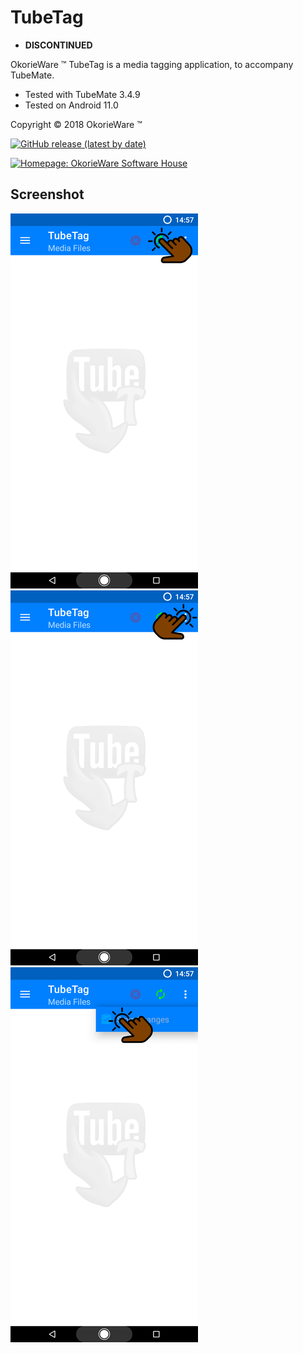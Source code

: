 # TubeTag

 - **DISCONTINUED**

OkorieWare ™ TubeTag is a media tagging application, to accompany TubeMate.

 - Tested with TubeMate 3.4.9
 - Tested on Android 11.0

Copyright © 2018 OkorieWare ™

[![GitHub release (latest by date)](https://img.shields.io/github/v/release/OkorieWare/TubeTag)](https://github.com/OkorieWare/TubeTag/releases/latest)

[![Homepage: OkorieWare Software House](https://img.shields.io/badge/homepage-OkorieWare%20Software%20House-orange)](https://okorieware.ga/tubetag/)

## Screenshot

![Alt text](/screenshot/tubetag-screenshot-e.png?raw=true)
![Alt text](/screenshot/tubetag-screenshot-f.png?raw=true)
![Alt text](/screenshot/tubetag-screenshot-g.png?raw=true)

